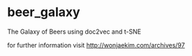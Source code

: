 # beer_galaxy
The Galaxy of Beers using doc2vec and t-SNE

for further information visit http://wonjaekim.com/archives/97
